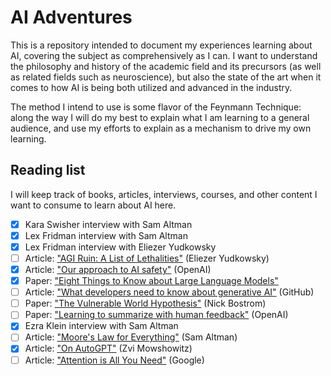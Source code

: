 AI Adventures
=============

This is a repository intended to document my experiences learning about AI,
covering the subject as comprehensively as I can. I want to understand the
philosophy and history of the academic field and its precursors (as well as
related fields such as neuroscience), but also the state of the art when it
comes to how AI is being both utilized and advanced in the industry.

The method I intend to use is some flavor of the Feynmann Technique: along the
way I will do my best to explain what I am learning to a general audience, and
use my efforts to explain as a mechanism to drive my own learning.

Reading list
------------

I will keep track of books, articles, interviews, courses, and other content I
want to consume to learn about AI here.

- [x] Kara Swisher interview with Sam Altman
- [x] Lex Fridman interview with Sam Altman
- [x] Lex Fridman interview with Eliezer Yudkowsky
- [ ] Article: ["AGI Ruin: A List of Lethalities"][1] (Eliezer Yudkowsky)
- [x] Article: ["Our approach to AI safety"][2] (OpenAI)
- [x] Paper: ["Eight Things to Know about Large Language Models"][3]
- [ ] Article: ["What developers need to know about generative AI"][4] (GitHub)
- [ ] Paper: ["The Vulnerable World Hypothesis"][5] (Nick Bostrom)
- [ ] Paper: ["Learning to summarize with human feedback"][6] (OpenAI)
- [x] Ezra Klein interview with Sam Altman
- [ ] Article: ["Moore's Law for Everything"][7] (Sam Altman)
- [x] Article: ["On AutoGPT"][8] (Zvi Mowshowitz)
- [ ] Article: ["Attention is All You Need"][9] (Google)

[1]: https://www.lesswrong.com/posts/uMQ3cqWDPHhjtiesc/agi-ruin-a-list-of-lethalities
[2]: https://openai.com/blog/our-approach-to-ai-safety
[3]: https://drive.google.com/file/d/1JPXriW70ajSYHaPhgjKCMi1Jz0SKv6BD/view
[4]: https://github.blog/2023-04-07-what-developers-need-to-know-about-generative-ai/
[5]: https://nickbostrom.com/papers/vulnerable.pdf
[6]: https://openai.com/research/learning-to-summarize-with-human-feedback
[7]: https://moores.samaltman.com/
[8]: https://www.lesswrong.com/posts/566kBoPi76t8KAkoD/on-autogpt
[9]: https://arxiv.org/pdf/1706.03762.pdf
